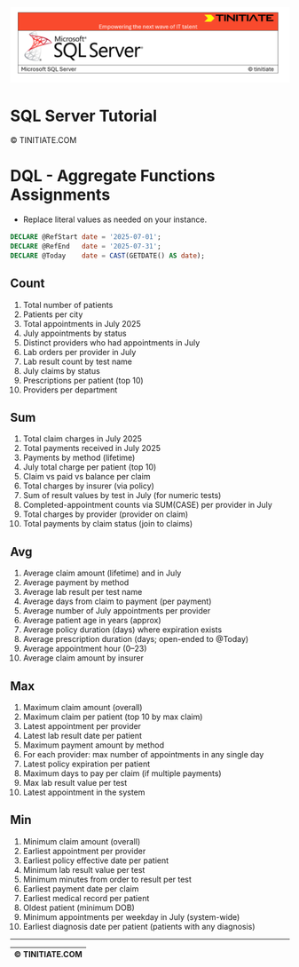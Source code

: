 ![SQL Server Tinitiate Image](../../../sqlserver-sql/sqlserver.png)

# SQL Server Tutorial

&copy; TINITIATE.COM

# DQL - Aggregate Functions Assignments
* Replace literal values as needed on your instance.
```sql
DECLARE @RefStart date = '2025-07-01';
DECLARE @RefEnd   date = '2025-07-31';
DECLARE @Today    date = CAST(GETDATE() AS date);
```

## Count
1. Total number of patients
2. Patients per city
3. Total appointments in July 2025
4. July appointments by status
5. Distinct providers who had appointments in July
6. Lab orders per provider in July
7. Lab result count by test name
8. July claims by status
9. Prescriptions per patient (top 10)
10. Providers per department

## Sum
1. Total claim charges in July 2025
2. Total payments received in July 2025
3. Payments by method (lifetime)
4. July total charge per patient (top 10)
5. Claim vs paid vs balance per claim
6. Total charges by insurer (via policy)
7. Sum of result values by test in July (for numeric tests)
8. Completed-appointment counts via SUM(CASE) per provider in July
9. Total charges by provider (provider on claim)
10. Total payments by claim status (join to claims)

## Avg
1. Average claim amount (lifetime) and in July
2. Average payment by method
3. Average lab result per test name
4. Average days from claim to payment (per payment)
5. Average number of July appointments per provider
6. Average patient age in years (approx)
7. Average policy duration (days) where expiration exists
8. Average prescription duration (days; open-ended to @Today)
9. Average appointment hour (0–23)
10. Average claim amount by insurer

## Max
1. Maximum claim amount (overall)
2. Maximum claim per patient (top 10 by max claim)
3. Latest appointment per provider
4. Latest lab result date per patient
5. Maximum payment amount by method
6. For each provider: max number of appointments in any single day
7. Latest policy expiration per patient
8. Maximum days to pay per claim (if multiple payments)
9. Max lab result value per test
10. Latest appointment in the system

## Min
1. Minimum claim amount (overall)
2. Earliest appointment per provider
3. Earliest policy effective date per patient
4. Minimum lab result value per test
5. Minimum minutes from order to result per test
6. Earliest payment date per claim
7. Earliest medical record per patient
8. Oldest patient (minimum DOB)
9. Minimum appointments per weekday in July (system-wide)
10. Earliest diagnosis date per patient (patients with any diagnosis)

***
| &copy; TINITIATE.COM |
|----------------------|
